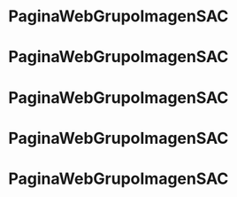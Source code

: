 # PaginaWebGrupoImagenSAC
# PaginaWebGrupoImagenSAC
# PaginaWebGrupoImagenSAC
# PaginaWebGrupoImagenSAC
# PaginaWebGrupoImagenSAC
